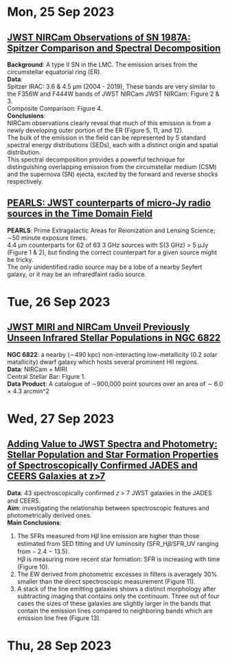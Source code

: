 # Mon, 25 Sep 2023

## [JWST NIRCam Observations of SN 1987A: Spitzer Comparison and Spectral Decomposition](https://arxiv.org/pdf/2309.13011.pdf)
**Background**: A type II SN in the LMC. The emission arises from the circumstellar equatorial ring (ER).  
**Data**:  
Spitzer IRAC: 3.6 & 4.5 µm (2004 - 2019), These bands are very similar to the F356W and F444W bands of JWST NIRCam
JWST NIRCam:  Figure 2 & 3.  
Composite Comparison: Figure 4.  
**Conclusions**:  
NIRCam observations clearly reveal that much of this emission is from a newly developing outer portion of the ER (Figure 5, 11, and 12).  
The bulk of the emission in the field can be represented by 5 standard spectral energy distributions (SEDs), each with a distinct origin and spatial distribution.  
This spectral decomposition provides a powerful technique for distinguishing overlapping emission from the circumstellar medium (CSM) and the supernova (SN) ejecta, excited by the forward and reverse shocks respectively.  


## [PEARLS: JWST counterparts of micro-Jy radio sources in the Time Domain Field](https://arxiv.org/pdf/2309.13008.pdf)
**PEARLS**: 
Prime Extragalactic Areas for Reionization and Lensing Science; ∼50 minute exposure times.  
4.4 µm counterparts for 62 of 63 3 GHz sources with S(3 GHz) > 5 µJy (Figure 1 & 2), but finding the correct counterpart for a given
source might be tricky.  
The only unidentified radio source may be a lobe of a nearby Seyfert galaxy, or it may be an infraredfaint radio source.  


# Tue, 26 Sep 2023

## [JWST MIRI and NIRCam Unveil Previously Unseen Infrared Stellar Populations in NGC 6822](https://arxiv.org/pdf/2309.13521.pdf)
**NGC 6822**: a nearby (∼490 kpc) non-interacting low-metallicity (0.2 solar matallicity) dwarf galaxy which hosts several prominent HII regions.  
**Data**: NIRCam + MIRI  
Central Stellar Bar: Figure 1.  
**Data Product**:  A catalogue of ∼900,000 point sources over an area of ∼ 6.0 × 4.3 arcmin^2


# Wed, 27 Sep 2023

## [Adding Value to JWST Spectra and Photometry: Stellar Population and Star Formation Properties of Spectroscopically Confirmed JADES and CEERS Galaxies at z>7](https://arxiv.org/pdf/2309.14961.pdf)
**Data**: 43 spectroscopically confirmed 𝑧 > 7 JWST galaxies in the JADES and CEERS.  
**Aim**: investigating the relationship between spectroscopic features and photometrically derived ones.  
**Main Conclusions**:  
1. The SFRs measured from H𝛽 line emission are higher than those estimated from SED fitting and UV luminosity (SFR_H𝛽/SFR_UV ranging from ∼ 2.4 − 13.5).  
H𝛽 is measuring more recent star formation: SFR is increasing with time (Figure 10).
2. The EW derived from photometric excesses in filters is averagely 30% smaller than the direct spectroscopic measurement (Figure 11).
3. A stack of the line emitting galaxies shows a distinct morphology after subtracting imaging that contains only the continuum. Three out of four cases the sizes of these galaxies are slightly larger in the bands that contain the emission lines compared to neighboring bands which are emission line free (Figure 13).  

# Thu, 28 Sep 2023

